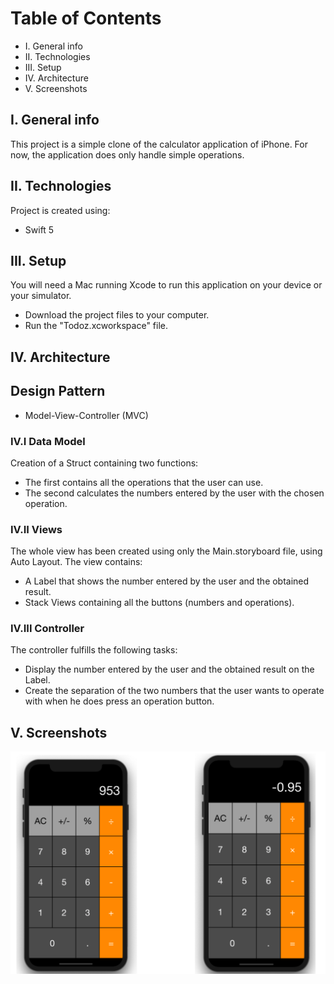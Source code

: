# Table of Contents

* I.    General info
* II.   Technologies
* III.  Setup
* IV.   Architecture
* V.    Screenshots

## I. General info

This project is a simple clone of the calculator application of iPhone. For now, the application does only handle simple operations.

## II. Technologies

Project is created using:

* Swift 5

## III. Setup

You will need a Mac running Xcode to run this application on your device or your simulator.

* Download the project files to your computer.
* Run the "Todoz.xcworkspace" file.

## IV. Architecture

## Design Pattern

*  Model-View-Controller (MVC)

### IV.I Data Model

Creation of a Struct containing two functions:
* The first contains all the operations that the user can use.
* The second calculates the numbers entered by the user with the chosen operation.

### IV.II Views

The whole view has been created using only the Main.storyboard file, using Auto Layout. The view contains:
* A Label that shows the number entered by the user and the obtained result.
* Stack Views containing all the buttons (numbers and operations).

### IV.III Controller

The controller fulfills the following tasks:
* Display the number entered by the user and the obtained result on the Label.
* Create the separation of the two numbers that the user wants to operate with when he does press an operation button.

## V. Screenshots

![](./Images/Screenshot.png)
